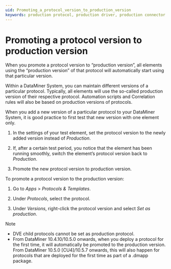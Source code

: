 ```yaml
---
uid: Promoting_a_protocol_version_to_production_version
keywords: production protocol, production driver, production connector
---
```


# Promoting a protocol version to production version

When you promote a protocol version to “production version”, all elements using the “production version” of that protocol will automatically start using that particular version.

Within a DataMiner System, you can maintain different versions of a particular protocol. Typically, all elements will use the so-called production version of their respective protocol. Automation scripts and Correlation rules will also be based on production versions of protocols.

When you add a new version of a particular protocol to your DataMiner System, it is good practice to first test that new version with one element only.

1. In the settings of your test element, set the protocol version to the newly added version instead of *Production*.

1. If, after a certain test period, you notice that the element has been running smoothly, switch the element’s protocol version back to *Production*.

1. Promote the new protocol version to production version.

To promote a protocol version to the production version:

1. Go to *Apps* > *Protocols & Templates*.

1. Under *Protocols*, select the protocol.

1. Under *Versions*, right-click the protocol version and select *Set as production*.

> [!NOTE]
>
> - DVE child protocols cannot be set as production protocol.
> - From DataMiner 10.4.10/10.5.0 onwards<!--RN 40291-->, when you deploy a protocol for the first time, it will automatically be promoted to the production version. From DataMiner 10.5.0 [CU4]/10.5.7 onwards, this will also happen for protocols that are deployed for the first time as part of a .dmapp package.<!-- RN 42623 -->
